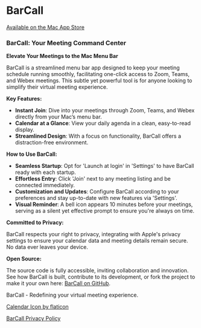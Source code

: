 # BarCall

[Available on the Mac App Store](https://apps.apple.com/us/app/barcall/id6456889305?mt=12)

### **BarCall: Your Meeting Command Center**

**Elevate Your Meetings to the Mac Menu Bar** 

BarCall is a streamlined menu bar app designed to keep your meeting schedule running smoothly, facilitating one-click access to Zoom, Teams, and Webex meetings. This subtle yet powerful tool is for anyone looking to simplify their virtual meeting experience.

**Key Features:**

- **Instant Join**: Dive into your meetings through Zoom, Teams, and Webex directly from your Mac’s menu bar.
- **Calendar at a Glance**: View your daily agenda in a clean, easy-to-read display.
- **Streamlined Design**: With a focus on functionality, BarCall offers a distraction-free environment.

**How to Use BarCall:**

- **Seamless Startup**: Opt for 'Launch at login' in 'Settings' to have BarCall ready with each startup.
- **Effortless Entry**: Click 'Join' next to any meeting listing and be connected immediately.
- **Customization and Updates**: Configure BarCall according to your preferences and stay up-to-date with new features via 'Settings'.
- **Visual Reminder**: A bell icon appears 10 minutes before your meetings, serving as a silent yet effective prompt to ensure you're always on time.

**Committed to Privacy:**

BarCall respects your right to privacy, integrating with Apple's privacy settings to ensure your calendar data and meeting details remain secure. No data ever leaves your device. 

**Open Source:**

The source code is fully accessible, inviting collaboration and innovation. See how BarCall is built, contribute to its development, or fork the project to make it your own here: [BarCall on GitHub](https://github.com/jtalborough/barCall).

BarCall - Redefining your virtual meeting experience.

[Calendar Icon by flaticon](https://www.flaticon.com/free-icons/calendar)

[BarCall Privacy Policy ](https://github.com/jtalborough/barCall/blob/main/PrivacyPolicy.md)

